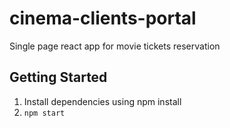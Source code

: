 # cinema-clients-portal

Single page react app for movie tickets reservation

## Getting Started

1. Install dependencies using npm install
2. `npm start`
